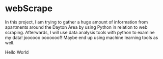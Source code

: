 # webScrape
In this project, I am trying to gather a huge amount of information from apartments around the Dayton Area by using Python in relation to web scraping.
Afterwards, I will use data analysis tools with python to examine my data!
joooooo ooooooof!
Maybe end up using machine learning tools as well.

Hello World
